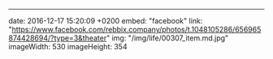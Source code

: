 ---
date: 2016-12-17 15:20:09 +0200
embed: "facebook"
link: "https://www.facebook.com/rebbix.company/photos/t.1048105286/656965874428694/?type=3&theater"
img: "/img/life/00307_item.md.jpg"
imageWidth: 530
imageHeight: 354
